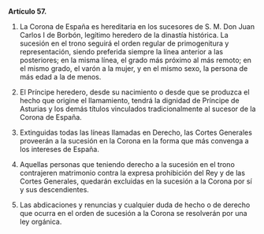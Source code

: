 **Artículo 57.**

1. La Corona de España es hereditaria en los sucesores de S. M. Don Juan Carlos I de Borbón, legítimo heredero de la dinastía histórica. La sucesión en el trono seguirá el orden regular de primogenitura y representación, siendo preferida siempre la línea anterior a las posteriores; en la misma línea, el grado más próximo al más remoto; en el mismo grado, el varón a la mujer, y en el mismo sexo, la persona de más edad a la de menos.

2. El Príncipe heredero, desde su nacimiento o desde que se produzca el hecho que origine el llamamiento, tendrá la dignidad de Príncipe de Asturias y los demás títulos vinculados tradicionalmente al sucesor de la Corona de España.

3. Extinguidas todas las líneas llamadas en Derecho, las Cortes Generales proveerán a la sucesión en la Corona en la forma que más convenga a los intereses de España.

4. Aquellas personas que teniendo derecho a la sucesión en el trono contrajeren matrimonio contra la expresa prohibición del Rey y de las Cortes Generales, quedarán excluidas en la sucesión a la Corona por sí y sus descendientes.

5. Las abdicaciones y renuncias y cualquier duda de hecho o de derecho que ocurra en el orden de sucesión a la Corona se resolverán por una ley orgánica.